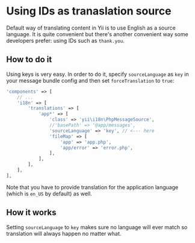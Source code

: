Using IDs as tranaslation source
================================

Default way of translating content in Yii is to use English as a source language. It is quite convenient but there's another convenient
way some developers prefer: using IDs such as `thank.you`.

## How to do it

Using keys is very easy. In order to do it, specify `sourceLanguage` as `key` in your message bundle config and
then set `forceTranslation` to `true`:

```php
'components' => [
    // ...
    'i18n' => [
        'translations' => [
            'app*' => [
                'class' => 'yii\i18n\PhpMessageSource',
                //'basePath' => '@app/messages',
                'sourceLanguage' => 'key', // <--- here
                'fileMap' => [
                    'app' => 'app.php',
                    'app/error' => 'error.php',
                ],
            ],
        ],
    ],
],
```

Note that you have to provide translation for the application language (which is `en_US` by default) as well.

## How it works

Setting `sourceLanguage` to `key` makes sure no language will ever match so translation will always happen no matter what.
